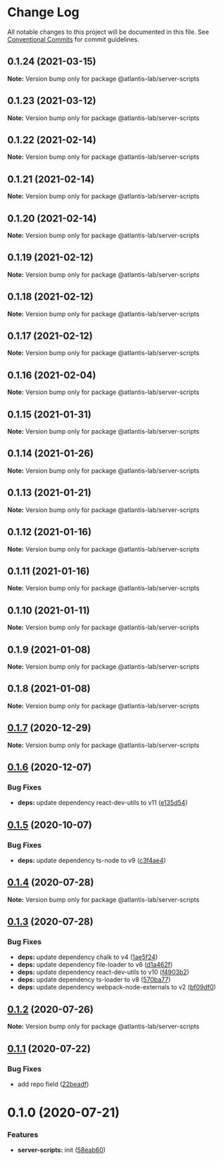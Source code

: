 # Change Log

All notable changes to this project will be documented in this file.
See [Conventional Commits](https://conventionalcommits.org) for commit guidelines.

## 0.1.24 (2021-03-15)

**Note:** Version bump only for package @atlantis-lab/server-scripts





## 0.1.23 (2021-03-12)

**Note:** Version bump only for package @atlantis-lab/server-scripts





## 0.1.22 (2021-02-14)

**Note:** Version bump only for package @atlantis-lab/server-scripts

## 0.1.21 (2021-02-14)

**Note:** Version bump only for package @atlantis-lab/server-scripts

## 0.1.20 (2021-02-14)

**Note:** Version bump only for package @atlantis-lab/server-scripts

## 0.1.19 (2021-02-12)

**Note:** Version bump only for package @atlantis-lab/server-scripts

## 0.1.18 (2021-02-12)

**Note:** Version bump only for package @atlantis-lab/server-scripts

## 0.1.17 (2021-02-12)

**Note:** Version bump only for package @atlantis-lab/server-scripts

## 0.1.16 (2021-02-04)

**Note:** Version bump only for package @atlantis-lab/server-scripts

## 0.1.15 (2021-01-31)

**Note:** Version bump only for package @atlantis-lab/server-scripts

## 0.1.14 (2021-01-26)

**Note:** Version bump only for package @atlantis-lab/server-scripts

## 0.1.13 (2021-01-21)

**Note:** Version bump only for package @atlantis-lab/server-scripts

## 0.1.12 (2021-01-16)

**Note:** Version bump only for package @atlantis-lab/server-scripts

## 0.1.11 (2021-01-16)

**Note:** Version bump only for package @atlantis-lab/server-scripts

## 0.1.10 (2021-01-11)

**Note:** Version bump only for package @atlantis-lab/server-scripts

## 0.1.9 (2021-01-08)

**Note:** Version bump only for package @atlantis-lab/server-scripts

## 0.1.8 (2021-01-08)

**Note:** Version bump only for package @atlantis-lab/server-scripts

## [0.1.7](https://github.com/Atlantis-Lab/nestjs/compare/@atlantis-lab/server-scripts@0.1.6...@atlantis-lab/server-scripts@0.1.7) (2020-12-29)

**Note:** Version bump only for package @atlantis-lab/server-scripts

## [0.1.6](https://github.com/Atlantis-Lab/nestjs/compare/@atlantis-lab/server-scripts@0.1.5...@atlantis-lab/server-scripts@0.1.6) (2020-12-07)

### Bug Fixes

- **deps:** update dependency react-dev-utils to v11 ([e135d54](https://github.com/Atlantis-Lab/nestjs/commit/e135d549ef8b5feb32eda7399449cd9e88d6e99b))

## [0.1.5](https://github.com/Atlantis-Lab/nestjs/compare/@atlantis-lab/server-scripts@0.1.4...@atlantis-lab/server-scripts@0.1.5) (2020-10-07)

### Bug Fixes

- **deps:** update dependency ts-node to v9 ([c3f4ae4](https://github.com/Atlantis-Lab/nestjs/commit/c3f4ae46d8a558b991598f22e23180cd287dd066))

## [0.1.4](https://github.com/Atlantis-Lab/nestjs/compare/@atlantis-lab/server-scripts@0.1.3...@atlantis-lab/server-scripts@0.1.4) (2020-07-28)

**Note:** Version bump only for package @atlantis-lab/server-scripts

## [0.1.3](https://github.com/Atlantis-Lab/nestjs/compare/@atlantis-lab/server-scripts@0.1.2...@atlantis-lab/server-scripts@0.1.3) (2020-07-28)

### Bug Fixes

- **deps:** update dependency chalk to v4 ([1ae5f24](https://github.com/Atlantis-Lab/nestjs/commit/1ae5f241e8eb4dadf6da9a64207e7eb34dc7abbe))
- **deps:** update dependency file-loader to v6 ([d1a462f](https://github.com/Atlantis-Lab/nestjs/commit/d1a462f484d058a7cf9311b3d20b983404ceb644))
- **deps:** update dependency react-dev-utils to v10 ([f4903b2](https://github.com/Atlantis-Lab/nestjs/commit/f4903b26470a8169227421c153fe247632ce8f95))
- **deps:** update dependency ts-loader to v8 ([570ba77](https://github.com/Atlantis-Lab/nestjs/commit/570ba777afa3711b1d9367c398b225ea802259ec))
- **deps:** update dependency webpack-node-externals to v2 ([bf09df0](https://github.com/Atlantis-Lab/nestjs/commit/bf09df0ca3c2a6990cb49c71708a52af274378f4))

## [0.1.2](https://github.com/Atlantis-Lab/nestjs/compare/@atlantis-lab/server-scripts@0.1.1...@atlantis-lab/server-scripts@0.1.2) (2020-07-26)

**Note:** Version bump only for package @atlantis-lab/server-scripts

## [0.1.1](https://github.com/Atlantis-Lab/nestjs/compare/@atlantis-lab/server-scripts@0.1.0...@atlantis-lab/server-scripts@0.1.1) (2020-07-22)

### Bug Fixes

- add repo field ([22beadf](https://github.com/Atlantis-Lab/nestjs/commit/22beadffda101c7c44f6082e6d2b6de4beaf3f29))

# 0.1.0 (2020-07-21)

### Features

- **server-scripts:** init ([58eab60](https://github.com/Atlantis-Lab/nestjs/commit/58eab609133a0fb29ba18c7eb1ca48e15b4cb8d0))
